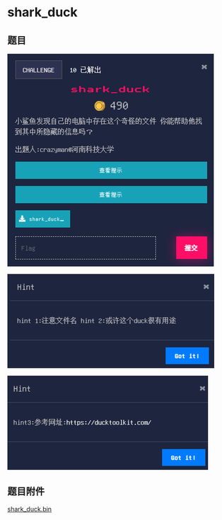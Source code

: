 # shark_duck

## 题目

![题目](images/题目.png)

![提示1](images/提示1.png)

![提示2](images/提示2.png)

## 题目附件

[shark_duck.bin](files/shark_duck.rar)